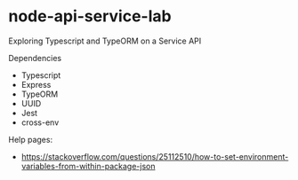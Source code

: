 # node-api-service-lab
Exploring Typescript and TypeORM on a Service API

Dependencies
 - Typescript
 - Express
 - TypeORM
 - UUID
 - Jest
 - cross-env
 

 Help pages:
 - <https://stackoverflow.com/questions/25112510/how-to-set-environment-variables-from-within-package-json>